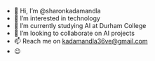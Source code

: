 - 👋 Hi, I’m @sharonkadamandla
- 👀 I’m interested in technology
- 🌱 I’m currently studying AI at Durham College
- 💞️ I’m looking to collaborate on AI projects
- 📫 Reach me on kadamandla36ve@gmail.com
- 😉

<!---
sharonkadamandla/sharonkadamandla is a ✨ special ✨ repository because its `README.md` (this file) appears on your GitHub profile.
You can click the Preview link to take a look at your changes.
--->
